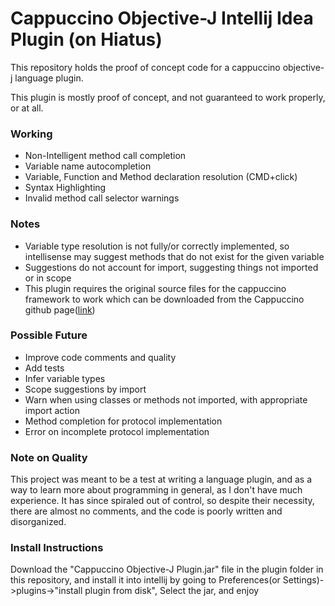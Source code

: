 # Cappuccino Objective-J Intellij Idea Plugin (on Hiatus)
This repository holds the proof of concept code for a cappuccino objective-j language plugin.

This plugin is mostly proof of concept, and not guaranteed to work properly, or at all.

### Working
- Non-Intelligent method call completion
- Variable name autocompletion
- Variable, Function and Method declaration resolution (CMD+click)
- Syntax Highlighting
- Invalid method call selector warnings

### Notes
- Variable type resolution is not fully/or correctly implemented, 
so intellisense may suggest methods that do not exist for the given variable
- Suggestions do not account for import, suggesting things not imported or in scope
- This plugin requires the original source files for the cappuccino framework to work which can be downloaded
  from the Cappuccino github page([link](https://github.com/cappuccino/cappuccino "Cappuccino's GitHub Page"))

### Possible Future
- Improve code comments and quality
- Add tests
- Infer variable types
- Scope suggestions by import
- Warn when using classes or methods not imported, with appropriate import action
- Method completion for protocol implementation
- Error on incomplete protocol implementation

### Note on Quality
This project was meant to be a test at writing a language plugin, and as a way to learn
more about programming in general, as I don't have much experience. 
It has since spiraled out of control, so despite their necessity, 
there are almost no comments, and the code is poorly written and disorganized.

### Install Instructions
Download the "Cappuccino Objective-J Plugin.jar" file in the plugin folder in this repository, and install it into intellij by going to Preferences(or Settings)->plugins->"install plugin from disk", Select the jar, and enjoy
